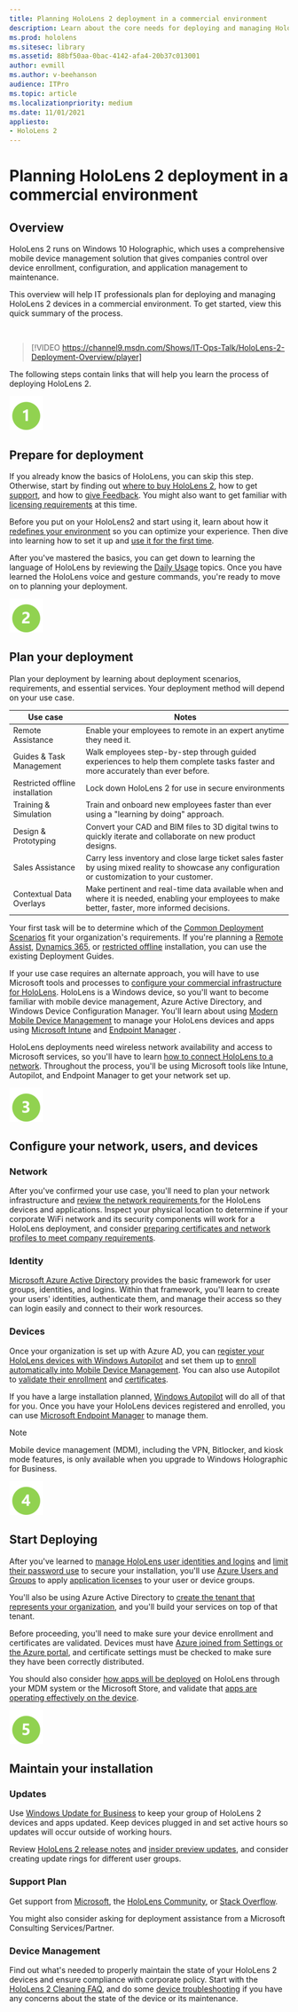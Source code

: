 ```yaml
---
title: Planning HoloLens 2 deployment in a commercial environment
description: Learn about the core needs for deploying and managing HoloLens in enterprise environments, including infrastructure, azure active directory, and mobile device management.
ms.prod: hololens
ms.sitesec: library
ms.assetid: 88bf50aa-0bac-4142-afa4-20b37c013001
author: evmill
ms.author: v-beehanson
audience: ITPro
ms.topic: article
ms.localizationpriority: medium
ms.date: 11/01/2021
appliesto:
- HoloLens 2
---
```

# Planning HoloLens 2 deployment in a commercial environment

## Overview

HoloLens 2 runs on Windows 10 Holographic, which uses a comprehensive mobile device management solution that gives companies control over device enrollment, configuration, and application management to maintenance. 

This overview will help IT professionals plan for deploying and managing HoloLens 2 devices in a commercial environment. To get started, view this quick summary of the process.

<br/>

> [!VIDEO https://channel9.msdn.com/Shows/IT-Ops-Talk/HoloLens-2-Deployment-Overview/player]

The following steps contain links that will help you learn the process of deploying HoloLens 2.

![Step 1.](images/1green.png)

## Prepare for deployment

If you already know the basics of HoloLens, you can skip this step. Otherwise, start by finding out [where to buy HoloLens 2](hololens2-purchase.md), how to get [support](hololens2-support.md), and how to [give Feedback](hololens-feedback.md). You might also want to get familiar with [licensing requirements](hololens-licenses-requirements.md) at this time.

Before you put on your HoloLens2 and start using it, learn about how it [redefines your environment](hololens-environment-considerations.md) so you can optimize your experience. Then dive into learning how to set it up and [use it for the first time](hololens2-setup.md). 

After you've mastered the basics, you can get down to learning the language of HoloLens by reviewing the [Daily Usage](holographic-home.md) topics. Once you have learned the HoloLens voice and gesture commands, you're ready to move on to planning your deployment.  

![Step 2.](images/2green.png)

## Plan your deployment

Plan your deployment by learning about deployment scenarios, requirements, and essential services. Your deployment method will depend on your use case.

|Use case | Notes |
| --- | --- |
|Remote Assistance  |Enable your employees to remote in an expert anytime they need it. |
|Guides & Task Management  |Walk employees step-by-step through guided experiences to help them complete tasks faster and more accurately than ever before. |
| Restricted offline installation | Lock down HoloLens 2 for use in secure environments |
|Training & Simulation |Train and onboard new employees faster than ever using a "learning by doing" approach. |
|Design & Prototyping  |Convert your CAD and BIM files to 3D digital twins to quickly iterate and collaborate on new product designs. |
|Sales Assistance  |Carry less inventory and close large ticket sales faster by using mixed reality to showcase any configuration or customization to your customer. |
|Contextual Data Overlays  |Make pertinent and real-time data available when and where it is needed, enabling your employees to make better, faster, more informed decisions. |

Your first task will be to determine which of the [Common Deployment Scenarios](hololens-requirements.md) fit your organization's requirements. If you're planning a [Remote Assist](hololens2-cloud-connected-overview.md), [Dynamics 365](hololens2-corp-connected-overview.md), or [restricted offline](hololens-common-scenarios-offline-secure.md) installation, you can use the existing Deployment Guides. 

If your use case requires an alternate approach, you will have to use Microsoft tools and processes to [configure your commercial infrastructure for HoloLens](hololens-commercial-infrastructure.md). HoloLens is a Windows device, so you'll want to become familiar with mobile device management, Azure Active Directory, and Windows Device Configuration Manager. You'll learn about using [Modern Mobile Device Management](hololens-enroll-mdm.md) to manage your HoloLens devices and apps using [Microsoft Intune](/mem/intune/fundamentals/what-is-intune) and [Endpoint Manager](hololens-mdm-configure.md) .

HoloLens deployments need wireless network availability and access to Microsoft services, so you'll have to learn [how to connect HoloLens to a network](hololens-network.md). Throughout the process, you'll be using Microsoft tools like Intune, Autopilot, and Endpoint Manager to get your network set up. 

![Step 3.](images/3green.png)

## Configure your network, users, and devices

### Network

After you've confirmed your use case, you'll need to plan your network infrastructure and [review the network requirements ](hololens-network.md) for the HoloLens devices and applications. Inspect your physical location to determine if your corporate WiFi network and its security components will work for a HoloLens deployment, and consider [preparing certificates and network profiles to meet company requirements](hololens-certificates-network.md). 

### Identity

[Microsoft Azure Active Directory](/azure/active-directory/fundamentals/active-directory-whatis) provides the basic framework for user groups, identities, and logins. Within that framework, you'll learn to create your users' identities, authenticate them, and manage their access so they can login easily and connect to their work resources.

### Devices

Once your organization is set up with Azure AD, you can [register your HoloLens devices with Windows Autopilot](hololens2-autopilot-registration-support.md) and set them up to [enroll automatically into Mobile Device Management](hololens-enroll-mdm.md#auto-enrollment-in-mdm). You can also use Autopilot to [validate their enrollment](hololens2-corp-connected-deploy.md#enrollment-validation) and [certificates](hololens2-corp-connected-deploy.md#wi-fi-certificate-validation). 

If you have a large installation planned, [Windows Autopilot](hololens2-autopilot.md) will do all of that for you. Once you have your HoloLens devices registered and enrolled, you can use [Microsoft Endpoint Manager](hololens-mdm-configure.md) to manage them.

> [!NOTE]
> Mobile device management (MDM), including the VPN, Bitlocker, and kiosk mode features, is only available when you upgrade to Windows Holographic for Business.

![Step 4.](images/4green.png)

## Start Deploying

After you've learned to [manage HoloLens user identities and logins](hololens-identity.md) and [limit their password use](security-limiting-password-use.md) to secure your installation, you'll use [Azure Users and Groups](hololens2-cloud-connected-configure.md#azure-users-and-groups) to apply [application licenses](hololens2-cloud-connected-configure.md#application-licenses) to your user or device groups.

You'll also be using Azure Active Directory to [create the tenant that represents your organization](/azure/active-directory/fundamentals/active-directory-access-create-new-tenant), and you'll build your services on top of that tenant.

Before proceeding, you'll need to make sure your device enrollment and certificates are validated. Devices must have [Azure joined from Settings or the Azure portal](hololens2-cloud-connected-configure.md), and certificate settings must be checked to make sure they have been correctly distributed. 

You should also consider [how apps will be deployed](app-deploy-overview.md) on HoloLens through your MDM system or the Microsoft Store, and validate that [apps are operating effectively on the device](hololens2-corp-connected-deploy). 

![Step 5.](images/5green.png)

## Maintain your installation

### Updates

Use [Windows Update for Business](hololens-updates.md) to keep your group of HoloLens 2 devices and apps updated. Keep devices plugged in and set active hours so updates will occur outside of working hours.

Review [HoloLens 2 release notes](hololens-release-notes.md) and [insider preview updates](hololens-insider.md), and consider creating update rings for different user groups.

### Support Plan

Get support from [Microsoft](hololens2-support.md), the [HoloLens Community](hololens2-support.md#community-help-options), or [Stack Overflow](hololens2-support#post-a-question-on-stack-overflow). 

You might also consider asking for deployment assistance from a Microsoft Consulting Services/Partner.

### Device Management

Find out what's needed to properly maintain the state of your HoloLens 2 devices and ensure compliance with corporate policy. Start with the [HoloLens 2 Cleaning FAQ](hololens2-maintenance), and do some [device troubleshooting](hololens-troubleshooting) if you have any concerns about the state of the device or its maintenance.
